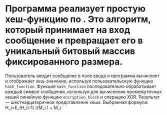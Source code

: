 # Программа реализует простую хеш-функцию по . Это алгоритм, который принимает на вход сообщение и превращает его в уникальный битовый массив фиксированного размера.
Пользователь вводит сообщение в поле ввода и программа вычисляет и отображает хеш-значение, используя пользовательскую функцию `hash_function`. Функция `hash_function` последовательно обрабатывает каждый символ сообщения, используя для вычисления промежуточных хешей линейную функцию `encryption_block` и операцию XOR. Результат — шестнадцатеричное представление хеша.
Выбранная формула: H_i=E_(H_(i-1) )(M_i ) + M_i
